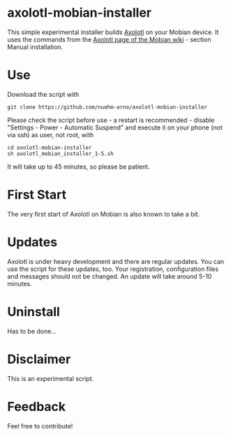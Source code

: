 # axolotl-mobian-installer
This simple experimental installer builds [Axolotl](https://github.com/nanu-c/axolotl) on your Mobian device.
It uses the commands from the [Axolotl page of the Mobian wiki](https://wiki.mobian-project.org/doku.php?id=axolotl) - section Manual installation.

# Use
Download the script with
```
git clone https://github.com/nuehm-arno/axolotl-mobian-installer
```
Please check the script before use - a restart is recommended - disable "Settings - Power - Automatic Suspend" and execute it on your phone (not via ssh) as user, not root, with
```
cd axolotl-mobian-installer
sh axolotl_mobian_installer_1-5.sh
```

It will take up to 45 minutes, so please be patient.

# First Start
The very first start of Axolotl on Mobian is also known to take a bit.

# Updates
Axolotl is under heavy development and there are regular updates. You can use the script for these updates, too.
Your registration, configuration files and messages should not be changed.
An update will take around 5-10 minutes.

# Uninstall
Has to be done...

# Disclaimer
This is an experimental script.

# Feedback
Feel free to contribute!
